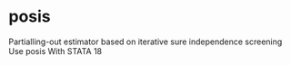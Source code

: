 # posis
Partialling-out estimator based on iterative sure independence screening Use posis With STATA 18
